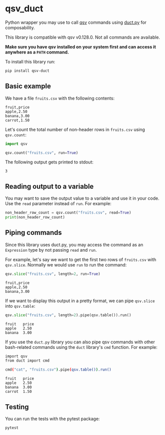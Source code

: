 # qsv_duct

Python wrapper you may use to call [qsv](https://github.com/jqnatividad/qsv) commands using [duct.py](https://github.com/oconnor663/duct.py) for composability.

This library is compatible with qsv v0.128.0. Not all commands are available.

**Make sure you have qsv installed on your system first and can access it anywhere as a `PATH` command.**

To install this library run:

```bash
pip install qsv-duct
```

## Basic example

We have a file `fruits.csv` with the following contents:

```csv
fruit,price
apple,2.50
banana,3.00
carrot,1.50
```

Let's count the total number of non-header rows in `fruits.csv` using `qsv.count`:

```python
import qsv

qsv.count("fruits.csv", run=True)
```

The following output gets printed to stdout:

```console
3
```

## Reading output to a variable

You may want to save the output value to a variable and use it in your code. Use the `read` parameter instead of `run`. For example:

```python
non_header_row_count = qsv.count("fruits.csv", read=True)
print(non_header_row_count)
```

## Piping commands

Since this library uses duct.py, you may access the command as an `Expression` type by not passing `read` and `run`.

For example, let's say we want to get the first two rows of `fruits.csv` with `qsv.slice`. Normally we would use `run` to run the command:

```python
qsv.slice("fruits.csv", length=2, run=True)
```

```console
fruit,price
apple,2.50
banana,3.00
```

If we want to display this output in a pretty format, we can pipe `qsv.slice` into `qsv.table`:

```python
qsv.slice("fruits.csv", length=2).pipe(qsv.table()).run()
```

```console
fruit   price
apple   2.50
banana  3.00
```

If you use the `duct.py` library you can also pipe qsv commands with other bash-related commands using the `duct` library's `cmd` function. For example:

```bash
import qsv
from duct import cmd

cmd("cat", "fruits.csv").pipe(qsv.table()).run()
```

```console
fruit   price
apple   2.50
banana  3.00
carrot  1.50
```

## Testing

You can run the tests with the pytest package:

```bash
pytest
```

